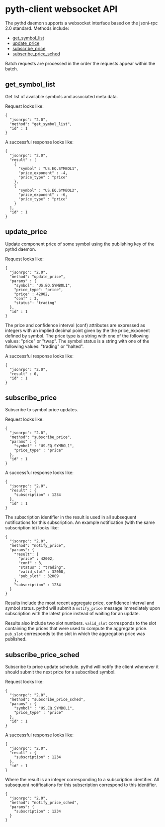 # pyth-client websocket API
The pythd daemon supports a websocket interface based on the jsoni-rpc 2.0 standard.  Methods include:

- [get_symbol_list](#get_symbol_list)
- [update_price](#update_price)
- [subscribe_price](#subscribe_price)
- [subscribe_price_sched](#subscribe_price_sched)

Batch requests are processed in the order the requests appear within the batch.

## get_symbol_list

Get list of available symbols and associated meta data.

Request looks like:
```
{
  "jsonrpc": "2.0",
  "method": "get_symbol_list",
  "id" : 1
}
```

A successful response looks like:
```
{
  "jsonrpc": "2.0",
  "result" : [
    {
      "symbol" : "US.EQ.SYMBOL1",
      "price_exponent" : -4,
      "price_type" : "price"
    },
    {
      "symbol" : "US.EQ.SYMBOL2",
      "price_exponent" : -6,
      "price_type" : "price"
    }
  ],
  "id" : 1
}

```

## update_price

Update component price of some symbol using the publishing key of the pythd daemon.

Request looks like:
```
{
  "jsonrpc": "2.0",
  "method": "update_price",
  "params" : {
    "symbol": "US.EQ.SYMBOL1",
    "price_type": "price",
    "price" : 42002,
    "conf" : 3,
    "status": "trading"
  },
  "id" : 1
}
```

The price and confidence interval (conf) attributes are expressed as integers with an implied decimal point given by the the price_exponent defined by symbol. The price type is a string with one of the following values: "price" or "twap". The symbol status is a string with one of the following values: "trading" or "halted".

A successful response looks like:
```
{
  "jsonrpc": "2.0",
  "result" : 0,
  "id" : 1
}
```

## subscribe_price

Subscribe to symbol price updates.

Request looks like:

```
{
  "jsonrpc": "2.0",
  "method": "subscribe_price",
  "params" : {
    "symbol" : "US.EQ.SYMBOL1",
    "price_type" : "price"
  },
  "id" : 1
}
```

A successful response looks like:

```
{
  "jsonrpc": "2.0",
  "result" : {
    "subscription" : 1234
  },
  "id" : 1
}
```

The subscription identifier in the result is used in all subsequent notifications for this subscription. An example notification (with the same subscription id) looks like:


```
{
  "jsonrpc": "2.0",
  "method": "notify_price",
  "params": {
    "result": {
      "price" : 42002,
      "conf" : 3,
      "status" : "trading",
      "valid_slot" : 32008,
      "pub_slot" : 32009
    },
    "subscription" : 1234
  }
}
```

Results include the most recent aggregate price, confidence interval and symbol status. pythd will submit a `notify_price` message immediately upon subscription with the latest price instead of waiting for an update.

Results also include two slot numbers. `valid_slot` corresponds to the slot containing the prices that were used to compute the aggregate price. `pub_slot` corresponds to the slot in which the aggregation price was published.

## subscribe_price_sched

Subscribe to price update schedule. pythd will notify the client whenever it should submit the next price for a subscribed symbol.

Request looks like:

```
{
  "jsonrpc": "2.0",
  "method": "subscribe_price_sched",
  "params" : {
    "symbol" : "US.EQ.SYMBOL1",
    "price_type" : "price"
  },
  "id" : 1
}
```

A successful response looks like:

```
{
  "jsonrpc": "2.0",
  "result" : {
    "subscription" : 1234
  },
  "id" : 1
}
```

Where the result is an integer corresponding to a subscription identifier. All subsequent notifications for this subscription correspond to this identifier.

```
{
  "jsonrpc": "2.0",
  "method": "notify_price_sched",
  "params": {
    "subscription" : 1234
  }
}
```
